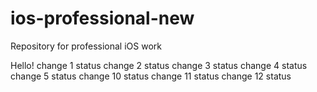 # ios-professional-new
Repository for professional iOS work

Hello!
change 1 status
change 2 status
change 3 status
change 4 status
change 5 status
change 10 status
change 11 status
change 12 status
